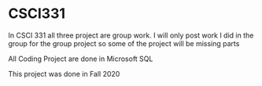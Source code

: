 # CSCI331

In CSCI 331 all three project are group work. I will only post work I did in the group for the group project so some of the project will be missing parts <p>
  All Coding Project are done in Microsoft SQL<p>
    This project was done in Fall 2020
  
